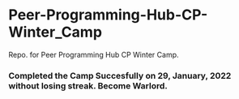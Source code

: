 # Peer-Programming-Hub-CP-Winter_Camp
Repo. for Peer Programming Hub CP Winter Camp.
<h3> Completed the Camp Succesfully on 29, January, 2022 without losing streak. Become Warlord.</h3>
